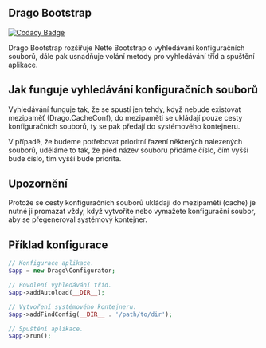 ## Drago Bootstrap

[![Codacy Badge](https://api.codacy.com/project/badge/Grade/bca7c54deec24262898d74e62dcfbb1e)](https://www.codacy.com/app/accgit/bootstrap?utm_source=github.com&utm_medium=referral&utm_content=drago-ex/bootstrap&utm_campaign=badger)

Drago Bootstrap rozšiřuje Nette Bootstrap o vyhledávání konfiguračních souborů, dále pak
usnadňuje volání metody pro vyhledávání tříd a spuštění aplikace.

## Jak funguje vyhledávání konfiguračních souborů

Vyhledávání funguje tak, že se spustí jen tehdy, když nebude existovat mezipaměť (Drago.CacheConf),
do mezipaměti se ukládají pouze cesty konfiguračních souborů, ty se pak předají do systémového kontejneru.

V případě, že budeme potřebovat prioritní řazení některých nalezených souborů, uděláme to tak, že
před název souboru přidáme číslo, čím vyšší bude číslo, tím vyšší bude priorita.

## Upozornění

Protože se cesty konfiguračních souborů ukládají do mezipaměti (cache) je nutné ji promazat vždy,
když vytvoříte nebo vymažete konfigurační soubor, aby se přegeneroval systémový kontejner.

## Příklad konfigurace

```php
// Konfigurace aplikace.
$app = new Drago\Configurator;

// Povolení vyhledávání tříd.
$app->addAutoload(__DIR__);

// Vytvoření systémového kontejneru.
$app->addFindConfig(__DIR__ . '/path/to/dir');

// Spuštění aplikace.
$app->run();
```
